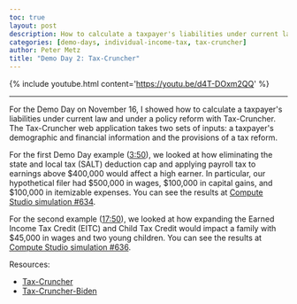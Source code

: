```yaml
---
toc: true
layout: post
description: How to calculate a taxpayer's liabilities under current law and under a policy reform.
categories: [demo-days, individual-income-tax, tax-cruncher]
author: Peter Metz
title: "Demo Day 2: Tax-Cruncher"
---
```


{% include youtube.html content='https://youtu.be/d4T-DOxm2QQ' %}

------

For the Demo Day on November 16, I showed how to calculate a taxpayer's liabilities under current law and under a policy reform with Tax-Cruncher.
The Tax-Cruncher web application takes two sets of inputs: a taxpayer's demographic and financial information and the provisions of a tax reform.

For the first Demo Day example ([3:50](https://youtu.be/d4T-DOxm2QQ?t=230)), we looked at how eliminating the state and local tax (SALT) deduction cap and applying payroll tax to earnings above $400,000 would affect a high earner.
In particular, our hypothetical filer had $500,000 in wages, $100,000 in capital gains, and $100,000 in itemizable expenses.
You can see the results at [Compute Studio simulation #634](https://compute.studio/PSLmodels/Tax-Cruncher/634/).

For the second example ([17:50](https://youtu.be/d4T-DOxm2QQ?t=1070)), we looked at how expanding the Earned Income Tax Credit (EITC) and Child Tax Credit would impact a family with $45,000 in wages and two young children.
You can see the results at [Compute Studio simulation #636](https://compute.studio/PSLmodels/Tax-Cruncher/636/).


Resources: 
* [Tax-Cruncher](https://compute.studio/PSLmodels/Tax-Cruncher/)
* [Tax-Cruncher-Biden](https://compute.studio/AEIEconomics/Tax-Cruncher-Biden/)
